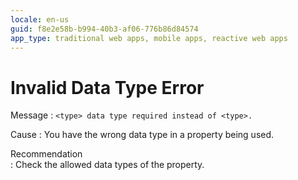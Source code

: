 ```yaml
---
locale: en-us
guid: f8e2e58b-b994-40b3-af06-776b86d84574
app_type: traditional web apps, mobile apps, reactive web apps
---
```


# Invalid Data Type Error

Message
:   `<type> data type required instead of <type>.`

Cause
:   You have the wrong data type in a property being used.

Recommendation   
:   Check the allowed data types of the property.
